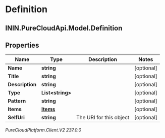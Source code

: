 # Definition

## ININ.PureCloudApi.Model.Definition

## Properties

|Name | Type | Description | Notes|
|------------ | ------------- | ------------- | -------------|
| **Name** | **string** |  | [optional] |
| **Title** | **string** |  | [optional] |
| **Description** | **string** |  | [optional] |
| **Type** | **List&lt;string&gt;** |  | [optional] |
| **Pattern** | **string** |  | [optional] |
| **Items** | [**Items**](Items) |  | [optional] |
| **SelfUri** | **string** | The URI for this object | [optional] |



_PureCloudPlatform.Client.V2 237.0.0_
